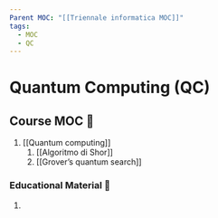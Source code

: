 ```yaml
---
Parent MOC: "[[Triennale informatica MOC]]"
tags:
  - MOC
  - QC
---
```


# Quantum Computing (QC)

## Course MOC  📒
1. [[Quantum computing]]
	1. [[Algoritmo di Shor]]
	2. [[Grover’s quantum search]]



### Educational Material 🧱
1. 
